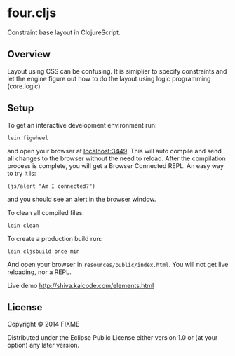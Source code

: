 # four.cljs

Constraint base layout in ClojureScript. 

## Overview

Layout using CSS can be confusing.  It is simiplier to specify constraints and let the engine figure out how to do the layout using logic programming (core.logic)

## Setup

To get an interactive development environment run:

    lein figwheel

and open your browser at [localhost:3449](http://localhost:3449/).
This will auto compile and send all changes to the browser without the
need to reload. After the compilation process is complete, you will
get a Browser Connected REPL. An easy way to try it is:

    (js/alert "Am I connected?")

and you should see an alert in the browser window.

To clean all compiled files:

    lein clean

To create a production build run:

    lein cljsbuild once min

And open your browser in `resources/public/index.html`. You will not
get live reloading, nor a REPL. 

Live demo http://shiva.kaicode.com/elements.html

## License

Copyright © 2014 FIXME

Distributed under the Eclipse Public License either version 1.0 or (at your option) any later version.
